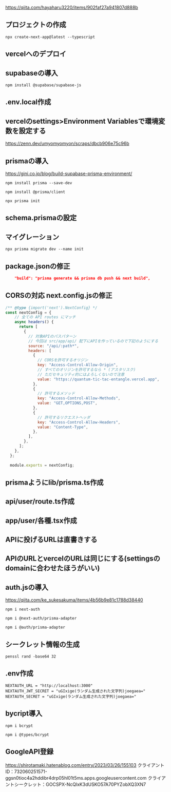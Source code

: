 https://qiita.com/hayaharu3220/items/902faf27a941807d888b

## プロジェクトの作成
```shell
npx create-next-app@latest --typescript
```

## vercelへのデプロイ

## supabaseの導入
```shell
npm install @supabase/supabase-js
```

## .env.local作成

## vercelのsettings>Environment Variablesで環境変数を設定する
https://zenn.dev/umyomyomyon/scraps/dbcb906e75c96b

## prismaの導入
https://gini.co.jp/blog/build-supabase-prisma-environment/

```shell
npm install prisma --save-dev
```

```shell
npm install @prisma/client
```

```shell
npx prisma init
```

## schema.prismaの設定

## マイグレーション
```shell
npx prisma migrate dev --name init
```

## package.jsonの修正
```json
    "build": "prisma generate && prisma db push && next build",
```

## CORSの対応 next.config.jsの修正
```js
/** @type {import('next').NextConfig} */
const nextConfig = {
    // 全ての API routes にマッチ
    async headers() {
      return [
        {
          // 対象APIのパスパターン
          // 今回は src/app/api/ 配下にAPIを作っているので下記のようにする
          source: "/api/:path*",
          headers: [
            {
              // CORSを許可するオリジン
              key: "Access-Control-Allow-Origin",
              // すべてのオリジンを許可するなら * (アスタリスク)
              // ただセキュリティ的にはよろしくないので注意
              value: "https://quantum-tic-tac-entangle.vercel.app",
            },
            {
              // 許可するメソッド
              key: "Access-Control-Allow-Methods",
              value: "GET,OPTIONS,POST",
            },
            {
              // 許可するリクエストヘッダ
              key: "Access-Control-Allow-Headers",
              value: "Content-Type",
            },
          ],
        },
      ];
    },
  };
  
  module.exports = nextConfig;
```

## prismaようにlib/prisma.ts作成

## api/user/route.ts作成

## app/user/各種.tsx作成

## APIに投げるURLは直書きする

## APIのURLとvercelのURLは同じにする(settingsのdomainに合わせたほうがいい)

## auth.jsの導入
https://qiita.com/ke_sukesakuma/items/4b56b9e81c1788d38440
```shell
npm i next-auth
```
```shell
npm i @next-auth/prisma-adapter
```
```shell
npm i @auth/prisma-adapter
```

## シークレット情報の生成
```shell
penssl rand -base64 32
```

## .env作成
```
NEXTAUTH_URL = "http://localhost:3000"
NEXTAUTH_JWT_SECRET = "uGIxige(ランダム生成された文字列)joegaea="
NEXTAUTH_SECRET = "uGIxige(ランダム生成された文字列)joegaea="
```

## bycript導入
```shell
npm i bcrypt
```

```shell
npm i @types/bcrypt
```

## GoogleAPI登録
https://shirotamaki.hatenablog.com/entry/2023/03/26/155103
クライアントID：732060251571-ggsn0tioc4a2hddibr4drp05hl01t5ms.apps.googleusercontent.com
クライアントシークレット：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